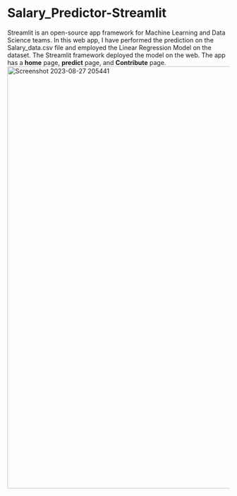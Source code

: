 # Salary_Predictor-Streamlit
Streamlit is an open-source app framework for Machine Learning and Data Science teams. In this web app, I have performed the prediction on the Salary_data.csv file and employed the Linear Regression Model on the dataset. The Streamlit framework deployed the model on the web. The app has a **home** page, **predict** page, and **Contribute** page.      
<img width="956" alt="Screenshot 2023-08-27 205441" src="https://github.com/Day-Raval/Salary_Predictor-Streamlit/assets/132192767/453a6495-4b42-4b0a-9a6f-69682128cac7">
